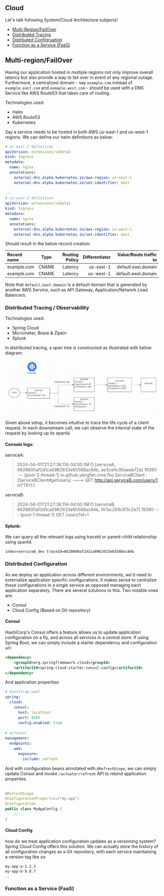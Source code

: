 ## Cloud
Let's talk following System/Cloud Architecture subjects!
 * [Multi-Region/FailOver](#multi-regionfailover)
 * [Distributed Tracing](#distributed-tracing--observability)
 * [Distrbuted Configruation](#distributed-configuration)
 * [Function as a Service (FaaS)](#function-as-a-service-faas)

## Multi-region/FailOver
Having our application hosted in multiple regions not only improve overall latency but also provide a way to fail over in event of any regional outage. Furthermore, a centralized domain - say `example.com` instead of `example.east.com` and `exmaple.west.com` - should be used with a DNS Service like AWS Route53 that takes care of routing. 

Technologies used:
* Helm
* AWS Route53
* Kubernetes

Say a service needs to be hosted in both AWS us-east-1 and us-west-1 regions. We can define our helm definitions as below:
```yaml
# us-east-1 definition
apiVersion: extensions/v1beta1
kind: Ingress
metadata:
  name: nginx
  annotations:
    external-dns.alpha.kubernetes.io/aws-region: us-east-1
    external-dns.alpha.kubernetes.io/set-identifier: east

---
# us-east-2 definition
apiVersion: extensions/v1beta1
kind: Ingress
metadata:
  name: nginx
  annotations:
    external-dns.alpha.kubernetes.io/aws-region: us-west-1
    external-dns.alpha.kubernetes.io/set-identifier: west
```
Should result in the below record creation:

| Record name | Type  | Routing Policy | Differentiator | Value/Route traffic to | 
|:------------|:-----:|---------------:| --------------:| ----------------------:|
| example.com | CNAME |        Latency | us-east-1      | default.east.domain    |
| example.com | CNAME |        Latency | us-west-1      | default.west.domain    |  

Note that `default.east.domain` is a default domain that is generated by another AWS Service, such as API Gateway, Application/Network Load Balancers. 


### Distributed Tracing / Observability
Technologies used:
* Spring Cloud
* Micrometer, Brave & Zipkin
* Splunk

In distributed tracing, a span tree is constructed as illustrated with below diagram:


![Distributed Tracing](distributed-tracing.png)

Given above setup, it becomes intuitive to trace the life cycle of a client request. In each downstream call, we can observe the internal state of the request by looking up its spanId.

#### Console logs:
serviceA:
> 2024-04-01T21:27:38.114-04:00 INFO [serviceA, 6628600af2d1ca0962633e65588ac84b, ae3cd4c90aeeb72a] 19380 --- [pool-2-thread-1] io.github.yangfan.core.foo.ServiceBClient     : [ServiceBClient#getUsers] ---> GET http://api.serviceB.com/users/1 HTTP/1.1

serviceB:
> 2024-04-01T21:27:38.114-04:00 INFO [serviceB, 6628600af2d1ca0962633e65588ac84b, f47ac261b3f3c2e7] 19380 --- [pool-1-thread-1] GET /users?id=1


#### Splunk:
We can query all the relevant logs using traceId or parent-child relationship using spanId:
```spl
index=serviceA_dev traceId=6628600af2d1ca0962633e65588ac84b
```

### Distributed Configuration
As we deploy an application across different environments, we'd need to externalize application specific configurations. It makes sense to centralize these configurations in a single service as opposed managing each application separately. There are several solutions to this. Two notable ones are:
* Consul
* Cloud Config (Based on Git repository)

#### Consul
HashiCorp's Consul offers a feature allows us to update application configuration on a fly, and across all services in a central store.
If using Spring Boot, we can simply include a starter dependency and configuration url:
```xml
<dependency>
    <groupId>org.springframework.cloud</groupId>
    <artifactId>spring-cloud-starter-consul-config</artifactId>
</dependency>
```
And application properties:
```yaml
# bootstrap.yaml
spring:
  cloud:
    consul:
      host: localhost
      port: 8500
      config.enabled: true

# actuator
management:
  endpoints:
    web:
      exposure:
        include: refresh
```
And with configuration beans annotated with `@RefreshScope`, we can simply update Consul and invoke `/actuator/refresh` API to rebind application properties.
```java

@RefreshScope
@ConfigurationProperties("my.app")
@Configuration
public class MyAppConfig {
    //...
}
```

#### Cloud Config

how do we treat application configuration updates as a versioning system? Spring Cloud Config offers this solution. We can actually store the history of all configuration changes as a Git repository, with each service maintaining a version tag like so:
```
my-app-a-1.2.3
my-app-b-9.8.7
..
```


### Function as a Service (FaaS)